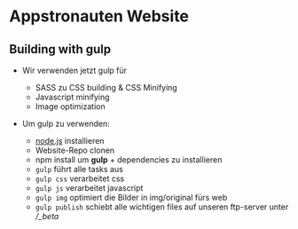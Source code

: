 # Appstronauten Website


## Building with **gulp**

* Wir verwenden jetzt gulp für
    - SASS zu CSS building & CSS Minifying
    - Javascript minifying
    - Image optimization

* Um gulp zu verwenden:
    - [node.js](http://nodejs.org/) installieren
    - Website-Repo clonen
    - npm install um **gulp** + dependencies zu installieren
    - ```gulp``` führt alle tasks aus
    - ```gulp css``` verarbeitet css
    - ```gulp js``` verarbeitet javascript
    - ```gulp img``` optimiert die Bilder in img/original fürs web
    - ```gulp publish``` schiebt alle wichtigen files auf unseren ftp-server unter */_beta*
